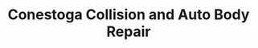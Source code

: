 ---
title: "Conestoga Collision and Auto Body Repair"
url: /berwyn/conestoga-collision-and-auto-body-repair/
shop: Autowerkstatt
---